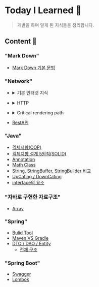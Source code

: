 # Today I Learned 📁

> 개발을 하며 알게 된 지식들을 정리합니다.

## **Content 📃**

### **"Mark Down"**

- [Mark Down 기본 문법](MarkDown/MarkDownBasic.md)

### **"Network"**

- <details>
    <summary>기본 인터넷 지식</summary>
    <div markdown="1">
    
    - [인터넷은 어떻게 동작하는가? - Web 개발 학습하기 | MDN](https://developer.mozilla.org/ko/docs/Learn/Common_questions/How_does_the_Internet_work)
    
    - [웹의 동작 방식 - Web 개발 학습하기 | MDN](https://developer.mozilla.org/ko/docs/Learn/Getting_started_with_the_web/How_the_Web_works)

  - [웹페이지, 웹사이트, 웹서버 그리고 검색엔진의 차이는 무엇일까요? - Web 개발 학습하기 | MDN](https://developer.mozilla.org/ko/docs/Learn/Common_questions/Pages_sites_servers_and_search_engines)

  - [What is a URL? - Web 개발 학습하기 | MDN](https://developer.mozilla.org/ko/docs/Learn/Common_questions/What_is_a_URL)

  - [What is a domain name? - Web 개발 학습하기 | MDN](https://developer.mozilla.org/ko/docs/Learn/Common_questions/What_is_a_domain_name)

    </div>
  </details>

  - <details>
    <summary>HTTP</summary>
    <div markdown="1">
      
      - [HTTP | MDN](https://developer.mozilla.org/ko/docs/Web/HTTP)

    - [HTTP/HTTPS](Network/HTTPS.md)

      </div>
    </details>

    - <details>
      <summary>Critical rendering path</summary>
      <div markdown="1">

      - [중요 렌더링 경로 - Web Performance | MDN](https://developer.mozilla.org/ko/docs/Web/Performance/Critical_rendering_path)

      - [DOM 소개 - Web API | MDN](https://developer.mozilla.org/ko/docs/Web/API/Document_Object_Model/Introduction)

      - [렌더 트리(Render Tree), CRP(Critical Rendering Path)](https://onlydev.tistory.com/9)

        </div>
      </details>

      - [RestAPI](Network/RESTAPI.md)

### **"Java"**

- [겍체지향(OOP)](Java/OOP.md)
- [겍체지향 설계 5원칙(SOLID)](Java/SOLID.md)
- [Annotation](Java/Annotation.md)
- [Math Class](Java/Math.md)
- [String, StringBuffer, StringBuilder 비교](Java/String_B.md)
- [UpCating / DownCating](Java/UpDown.md)
- [interface의 요소](Java/interface.md)

### **"자바로 구현한 자료구조"**

- [Array](JavaDataStructure/Array.md)

### **"Spring"**

- [Bulid Tool](Spring/BuildTool.md)
- [Maven VS Gradle](Spring/MavenVsGradle.md)
- [DTO / DAO / Entity](Spring/DtoDaoEntity.md)
  - [전체 구조](Spring/Structure.md)

### **"Spring Boot"**

- [Swagger](SpringBoot/Swagger.md)
- [Lombok](SpringBoot/Lomobk.md)
